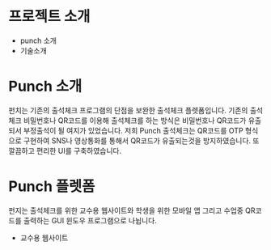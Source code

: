 # 프로젝트 소개
* punch 소개
* 기술소개

# Punch 소개
펀치는 기존의 출석체크 프로그램의 단점을 보완한 출석체크 플렛폼입니다. 
기존의 출석체크 비밀번호나 QR코드를 이용해 출석체크를 하는 방식은 비밀번호나 QR코드가 유출되서 부정출석이 될 여지가 있었습니다. 
저희 Punch 출석체크는 QR코드를 OTP 형식으로 구현하여 SNS나 영상통화를 통해서 QR코드가 유출되는것을 방지하였습니다.
또 깔끔하고 편리한 UI를 구축하였습니다.

# Punch 플렛폼
펀지는 출석체크를 위한 교수용 웹사이트와 학생을 위한 모바일 앱 그리고 수업중 QR코드를 출력하는 GUI 윈도우 프로그램으로 나뉩니다. 

* 교수용 웹사이트

